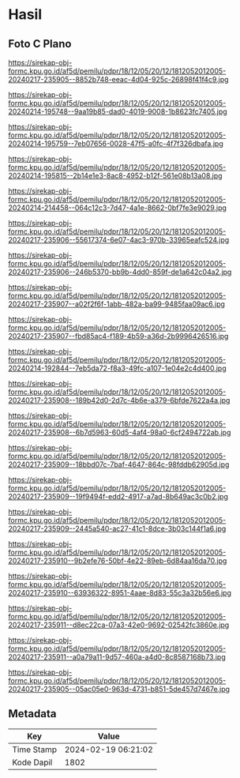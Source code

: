 # Hasil

## Foto C Plano

https://sirekap-obj-formc.kpu.go.id/af5d/pemilu/pdpr/18/12/05/20/12/1812052012005-20240217-235905--8852b748-eeac-4d04-925c-26898f41f4c9.jpg

https://sirekap-obj-formc.kpu.go.id/af5d/pemilu/pdpr/18/12/05/20/12/1812052012005-20240214-195748--9aa19b85-dad0-4019-9008-1b8623fc7405.jpg

https://sirekap-obj-formc.kpu.go.id/af5d/pemilu/pdpr/18/12/05/20/12/1812052012005-20240214-195759--7eb07656-0028-47f5-a0fc-4f7f326dbafa.jpg

https://sirekap-obj-formc.kpu.go.id/af5d/pemilu/pdpr/18/12/05/20/12/1812052012005-20240214-195815--2b14e1e3-8ac8-4952-b12f-561e08b13a08.jpg

https://sirekap-obj-formc.kpu.go.id/af5d/pemilu/pdpr/18/12/05/20/12/1812052012005-20240214-214458--064c12c3-7d47-4a1e-8662-0bf7fe3e9029.jpg

https://sirekap-obj-formc.kpu.go.id/af5d/pemilu/pdpr/18/12/05/20/12/1812052012005-20240217-235906--55617374-6e07-4ac3-970b-33965eafc524.jpg

https://sirekap-obj-formc.kpu.go.id/af5d/pemilu/pdpr/18/12/05/20/12/1812052012005-20240217-235906--246b5370-bb9b-4dd0-859f-de1a642c04a2.jpg

https://sirekap-obj-formc.kpu.go.id/af5d/pemilu/pdpr/18/12/05/20/12/1812052012005-20240217-235907--a02f2f6f-1abb-482a-ba99-9485faa09ac6.jpg

https://sirekap-obj-formc.kpu.go.id/af5d/pemilu/pdpr/18/12/05/20/12/1812052012005-20240217-235907--fbd85ac4-f189-4b59-a36d-2b9996426516.jpg

https://sirekap-obj-formc.kpu.go.id/af5d/pemilu/pdpr/18/12/05/20/12/1812052012005-20240214-192844--7eb5da72-f8a3-49fc-a107-1e04e2c4d400.jpg

https://sirekap-obj-formc.kpu.go.id/af5d/pemilu/pdpr/18/12/05/20/12/1812052012005-20240217-235908--189b42d0-2d7c-4b6e-a379-6bfde7622a4a.jpg

https://sirekap-obj-formc.kpu.go.id/af5d/pemilu/pdpr/18/12/05/20/12/1812052012005-20240217-235908--6b7d5963-60d5-4af4-98a0-6cf2494722ab.jpg

https://sirekap-obj-formc.kpu.go.id/af5d/pemilu/pdpr/18/12/05/20/12/1812052012005-20240217-235909--18bbd07c-7baf-4647-864c-98fddb62905d.jpg

https://sirekap-obj-formc.kpu.go.id/af5d/pemilu/pdpr/18/12/05/20/12/1812052012005-20240217-235909--19f9494f-edd2-4917-a7ad-8b649ac3c0b2.jpg

https://sirekap-obj-formc.kpu.go.id/af5d/pemilu/pdpr/18/12/05/20/12/1812052012005-20240217-235909--2445a540-ac27-41c1-8dce-3b03c144f1a6.jpg

https://sirekap-obj-formc.kpu.go.id/af5d/pemilu/pdpr/18/12/05/20/12/1812052012005-20240217-235910--9b2efe76-50bf-4e22-89eb-6d84aa16da70.jpg

https://sirekap-obj-formc.kpu.go.id/af5d/pemilu/pdpr/18/12/05/20/12/1812052012005-20240217-235910--63936322-8951-4aae-8d83-55c3a32b56e6.jpg

https://sirekap-obj-formc.kpu.go.id/af5d/pemilu/pdpr/18/12/05/20/12/1812052012005-20240217-235911--d8ec22ca-07a3-42e0-9692-02542fc3860e.jpg

https://sirekap-obj-formc.kpu.go.id/af5d/pemilu/pdpr/18/12/05/20/12/1812052012005-20240217-235911--a0a79a11-9d57-460a-a4d0-8c8587168b73.jpg

https://sirekap-obj-formc.kpu.go.id/af5d/pemilu/pdpr/18/12/05/20/12/1812052012005-20240217-235905--05ac05e0-963d-4731-b851-5de457d7467e.jpg


## Metadata

| Key        | Value               |
| ---------- | ------------------- |
| Time Stamp | 2024-02-19 06:21:02 |
| Kode Dapil | 1802                |



